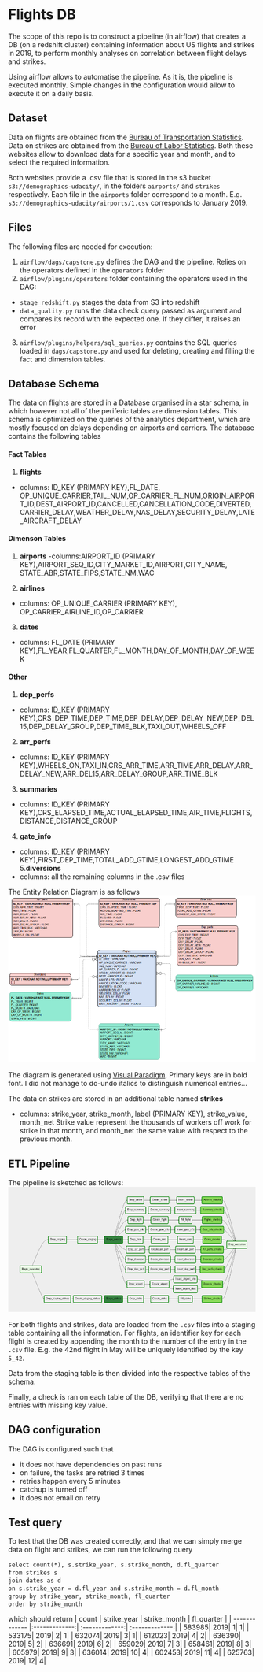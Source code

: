 # Flights DB

The scope of this repo is to construct a pipeline (in airflow) that creates a DB (on a redshift cluster) containing information about US flights and strikes in 2019, to perform monthly analyses on  correlation between flight delays and strikes.

Using airflow allows to automatise the pipeline. As it is, the pipeline is executed monthly. Simple changes in the configuration would allow to execute it on a daily basis.

## Dataset
Data on flights are obtained from the [Bureau of Transportation Statistics](https://www.transtats.bts.gov/DL_SelectFields.asp?Table_ID=236&DB_Short_Name=On-Time). Data on strikes are obtained from the [Bureau of Labor Statistics](https://beta.bls.gov/labs/). Both these websites allow to download data for a specific year and month, and to select the required information. 

Both websites provide a .csv file that is stored in the s3 bucket ```s3://demographics-udacity/```, in the folders ```airports/``` and ```strikes``` respectively. Each file in the ```airports``` folder correspond to a month. E.g. ```s3://demographics-udacity/airports/1.csv``` corresponds to January 2019.

## Files 
The following files are needed for execution:
1. ```airflow/dags/capstone.py``` defines the DAG and the pipeline. Relies on the operators defined in the ```operators``` folder
2. ```airflow/plugins/operators``` folder containing the operators used in the DAG:
-  ```stage_redshift.py``` stages the data from S3  into redshift
- ```data_quality.py``` runs the data check query passed as argument and compares its record with the expected one. If they differ, it raises an error
3. ```airflow/plugins/helpers/sql_queries.py``` contains the SQL queries loaded in ```dags/capstone.py``` and used for deleting, creating and filling the fact and dimension tables.


## Database Schema
The data on flights are stored in a Database organised in a star schema, in which however not all of the periferic tables are dimension tables. This schema is optimized on the queries of the analytics department, which are mostly focused on delays depending on airports and carriers. The database contains the following tables
#### Fact Tables 
1. **flights** 
- columns:     ID_KEY (PRIMARY KEY),FL_DATE, OP_UNIQUE_CARRIER,TAIL_NUM,OP_CARRIER_FL_NUM,ORIGIN_AIRPORT_ID,DEST_AIRPORT_ID,CANCELLED,CANCELLATION_CODE,DIVERTED,CARRIER_DELAY,WEATHER_DELAY,NAS_DELAY,SECURITY_DELAY,LATE_AIRCRAFT_DELAY


#### Dimenson Tables
1. **airports** 
 -columns:AIRPORT_ID (PRIMARY KEY),AIRPORT_SEQ_ID,CITY_MARKET_ID,AIRPORT,CITY_NAME, STATE_ABR,STATE_FIPS,STATE_NM,WAC

2. **airlines** 
- columns: OP_UNIQUE_CARRIER (PRIMARY KEY), OP_CARRIER_AIRLINE_ID,OP_CARRIER               
3. **dates**
- columns: FL_DATE (PRIMARY KEY),FL_YEAR,FL_QUARTER,FL_MONTH,DAY_OF_MONTH,DAY_OF_WEEK

#### Other 
1. **dep_perfs**
- columns: ID_KEY (PRIMARY KEY),CRS_DEP_TIME,DEP_TIME,DEP_DELAY,DEP_DELAY_NEW,DEP_DEL15,DEP_DELAY_GROUP,DEP_TIME_BLK,TAXI_OUT,WHEELS_OFF
2. **arr_perfs**
- columns: ID_KEY (PRIMARY KEY),WHEELS_ON,TAXI_IN,CRS_ARR_TIME,ARR_TIME,ARR_DELAY,ARR_DELAY_NEW,ARR_DEL15,ARR_DELAY_GROUP,ARR_TIME_BLK   
3. **summaries**
- columns: ID_KEY (PRIMARY KEY),CRS_ELAPSED_TIME,ACTUAL_ELAPSED_TIME,AIR_TIME,FLIGHTS,DISTANCE,DISTANCE_GROUP
4. **gate_info**
- columns: ID_KEY (PRIMARY KEY),FIRST_DEP_TIME,TOTAL_ADD_GTIME,LONGEST_ADD_GTIME
5.**diversions**
- columns: all the remaining columns in the .csv files

The Entity Relation Diagram is as follows
![alt text](./figures/star_schema.png)

The diagram is generated using [Visual Paradigm](https://online.visual-paradigm.com/diagrams/features/erd-tool/). Primary keys are in bold font. I did not manage to do-undo italics to distinguish numerical entries...

The data on strikes are stored in an additional table named **strikes** 
- columns: strike_year, strike_month, label (PRIMARY KEY), strike_value, month_net
Strike value represent the thousands of workers  off work for strike in that month, and month_net the same value with respect to the previous month.

## ETL Pipeline
The pipeline is sketched as follows:
![alt text](./figures/pipeline.png)


For both flights and strikes, data are loaded from the ```.csv``` files into a staging table containing all the information. For flights, an identifier key for each flight is created by appending the month to the number of the entry in the ```.csv``` file. E.g. the 42nd flight in May will be uniquely identified by the key ```5_42```. 

Data from the staging table is then divided into the respective tables of the schema.

Finally, a check is ran on each table of the DB, verifying that there are no entries with missing key value.

## DAG configuration
The DAG is configured such that
- it does not have dependencies on past runs
- on failure, the tasks are retried 3 times
- retries happen every 5 minutes
- catchup is turned off
- it does not email on retry
## Test query
To test that the DB was created correctly, and that we can simply merge data on flight and strikes, we can run the following query
```
select count(*), s.strike_year, s.strike_month, d.fl_quarter
from strikes s
join dates as d 
on s.strike_year = d.fl_year and s.strike_month = d.fl_month
group by strike_year, strike_month, fl_quarter
order by strike_month
```
which should return
| count         | strike_year       | strike_month | fl_quarter | 
| ------------- |:-------------:| :-------------:| :-------------:| 
| 583985| 2019| 1| 1|
| 533175| 2019| 2| 1|
| 632074| 2019| 3| 1| 
| 612023| 2019| 4| 2| 
| 636390| 2019| 5| 2| 
| 636691| 2019| 6| 2| 
| 659029| 2019| 7| 3| 
| 658461| 2019| 8| 3| 
| 605979| 2019| 9| 3| 
| 636014| 2019| 10| 4| 
| 602453| 2019| 11| 4| 
| 625763| 2019| 12| 4|
